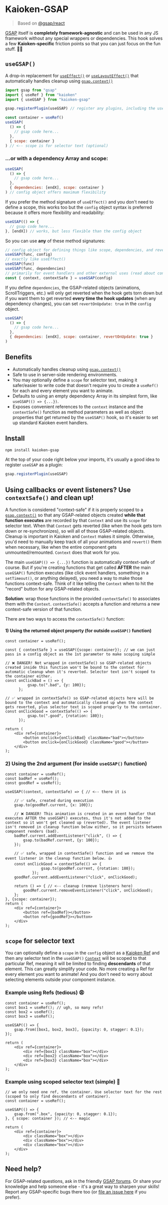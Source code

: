 # Kaioken-GSAP

> Based on [@gsap/react](https://www.npmjs.com/package/@gsap/react)

<a href="https://gsap.com">GSAP</a> itself is **completely framework-agnostic** and can be used in any JS framework without any special wrappers or dependencies. This hook solves a few **Kaioken-specific** friction points so that you can just focus on the fun stuff. 🤘🏻

## `useGSAP()`

A drop-in replacement for <a href="https://kaioken.dev/docs/hooks/useEffect">`useEffect()`</a> or <a href="https://kaioken.dev/docs/hooks/useLayoutEffect">`useLayoutEffect()`</a> that automatically handles cleanup using <a href="https://gsap.com/docs/v3/GSAP/gsap.context()">`gsap.context()`</a>

```javascript
import gsap from "gsap"
import { useRef } from "kaioken"
import { useGSAP } from "kaioken-gsap"

gsap.registerPlugin(useGSAP) // register any plugins, including the useGSAP hook

const container = useRef()
useGSAP(
  () => {
    // gsap code here...
  },
  { scope: container }
) // <-- scope is for selector text (optional)
```

### ...or with a dependency Array and scope:

```javascript
useGSAP(
  () => {
    // gsap code here...
  },
  { dependencies: [endX], scope: container }
) // config object offers maximum flexibility
```

If you prefer the method signature of `useEffect()` and you don't need to define a scope, this works too but the `config` object syntax is preferred because it offers more flexibility and readability:

```javascript
useGSAP(() => {
  // gsap code here...
}, [endX]) // works, but less flexible than the config object
```

So you can use **any** of these method signatures:

```javascript
// config object for defining things like scope, dependencies, and revertOnUpdate (most flexible)
useGSAP(func, config)
// exactly like useEffect()
useGSAP(func)
useGSAP(func, dependencies)
// primarily for event handlers and other external uses (read about contextSafe() below)
const { context, contextSafe } = useGSAP(config)
```

If you define `dependencies`, the GSAP-related objects (animations, ScrollTriggers, etc.) will only get reverted when the hook gets torn down but if you want them to get reverted **every time the hook updates** (when any dependency changes), you can set `revertOnUpdate: true` in the `config` object.

```javascript
useGSAP(
  () => {
    // gsap code here...
  },
  { dependencies: [endX], scope: container, revertOnUpdate: true }
)
```

## Benefits

- Automatically handles cleanup using <a href="https://gsap.com/docs/v3/GSAP/gsap.context()">`gsap.context()`</a>
- Safe to use in server-side rendering environments.
- You may optionally define a `scope` for selector text, making it safer/easier to write code that doesn't require you to create a `useRef()` for each and every element you want to animate.
- Defaults to using an empty dependency Array in its simplest form, like `useGSAP(() => {...})`.
- Exposes convenient references to the `context` instance and the `contextSafe()` function as method parameters as well as object properties that get returned by the `useGSAP()` hook, so it's easier to set up standard Kaioken event handlers.

## Install

```bash
npm install kaioken-gsap
```

At the top of your code right below your imports, it's usually a good idea to register `useGSAP` as a plugin:

```javascript
gsap.registerPlugin(useGSAP)
```

## Using callbacks or event listeners? Use `contextSafe()` and clean up!

A function is considered "context-safe" if it is properly scoped to a <a href="https://gsap.com/docs/v3/GSAP/gsap.context()">`gsap.context()`</a> so that any GSAP-related objects created **while that function executes** are recorded by that `Context` and use its `scope` for selector text. When that `Context` gets reverted (like when the hook gets torn down or re-synchronizes), so will all of those GSAP-related objects. Cleanup is important in Kaioken and `Context` makes it simple. Otherwise, you'd need to manually keep track of all your animations and `revert()` them when necessary, like when the entire component gets unmounted/remounted. `Context` does that work for you.

The main `useGSAP(() => {...})` function is automatically context-safe of course. But if you're creating functions that get called **AFTER** the main `useGSAP()` function executes (like click event handlers, something in a `setTimeout()`, or anything delayed), you need a way to make those functions context-safe. Think of it like telling the `Context` when to hit the "record" button for any GSAP-related objects.

**Solution**: wrap those functions in the provided `contextSafe()` to associates them with the `Context`. `contextSafe()` accepts a function and returns a new context-safe version of that function.

There are two ways to access the `contextSafe()` function:

#### 1) Using the returned object property (for outside `useGSAP()` function)

```JSX
const container = useRef();

const { contextSafe } = useGSAP({scope: container}); // we can just pass in a config object as the 1st parameter to make scoping simple

// ❌ DANGER! Not wrapped in contextSafe() so GSAP-related objects created inside this function won't be bound to the context for automatic cleanup when it's reverted. Selector text isn't scoped to the container either.
const onClickBad = () => {
          gsap.to(".bad", {y: 100});
      };

// ✅ wrapped in contextSafe() so GSAP-related objects here will be bound to the context and automatically cleaned up when the context gets reverted, plus selector text is scoped properly to the container.
const onClickGood = contextSafe(() => {
          gsap.to(".good", {rotation: 180});
      });

return (
    <div ref={container}>
        <button onclick={onClickBad} className="bad"></button>
        <button onclick={onClickGood} className="good"></button>
    </div>
);
```

### 2) Using the 2nd argument (for inside `useGSAP()` function)

```JSX
const container = useRef();
const badRef = useRef();
const goodRef = useRef();

useGSAP((context, contextSafe) => { // <-- there it is

    // ✅ safe, created during execution
    gsap.to(goodRef.current, {x: 100});

    // ❌ DANGER! This animation is created in an event handler that executes AFTER the useGSAP() executes, thus it's not added to the context so it won't get cleaned up (reverted). The event listener isn't removed in cleanup function below either, so it persists between component renders (bad).
    badRef.current.addEventListener("click", () => {
        gsap.to(badRef.current, {y: 100});
    });

    // ✅ safe, wrapped in contextSafe() function and we remove the event listener in the cleanup function below. 👍
    const onClickGood = contextSafe(() => {
                gsap.to(goodRef.current, {rotation: 180});
            });
    goodRef.current.addEventListener("click", onClickGood);

    return () => { // <-- cleanup (remove listeners here)
        goodRef.current.removeEventListener("click", onClickGood);
    };
}, {scope: container});
return (
	<div ref={container}>
		<button ref={badRef}></button>
		<button ref={goodRef}></button>
	</div>
);
```

## `scope` for selector text

You can optionally define a `scope` in the `config` object as a <a href="https://kaioken.dev/docs/hooks/useRef">Kaioken Ref</a> and then any selector text in the `useGSAP()` <a href="https://gsap.com/docs/v3/GSAP/gsap.context()">`Context`</a> will be scoped to that particular Ref, meaning it will be limited to finding **descendants** of that element. This can greatly simplify your code. No more creating a Ref for every element you want to animate! And you don't need to worry about selecting elements outside your component instance.

### Example using Refs (tedious) 😩

```JSX
const container = useRef();
const box1 = useRef(); // ugh, so many refs!
const box2 = useRef();
const box3 = useRef();

useGSAP(() => {
    gsap.from([box1, box2, box3], {opacity: 0, stagger: 0.1});
});

return (
    <div ref={container}>
        <div ref={box1} className="box"></div>
        <div ref={box2} className="box"></div>
        <div ref={box3} className="box"></div>
    </div>
);
```

### Example using scoped selector text (simple) 🙂

```JSX
// we only need one ref, the container. Use selector text for the rest (scoped to only find descendants of container).
const container = useRef();

useGSAP(() => {
    gsap.from(".box", {opacity: 0, stagger: 0.1});
}, { scope: container }); // <-- magic

return (
    <div ref={container}>
        <div className="box"></div>
        <div className="box"></div>
        <div className="box"></div>
    </div>
);
```

## Need help?

For GSAP-related questions, ask in the friendly <a href="https://gsap.com/community/">GSAP forums</a>. Or share your knowledge and help someone else - it's a great way to sharpen your skills! Report any GSAP-specific bugs there too (or <a href="https://github.com/greensock/GSAP/issues">file an issue here</a> if you prefer).
